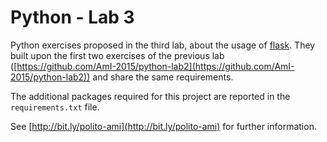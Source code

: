 # Python - Lab 3

Python exercises proposed in the third lab, about the usage of [flask](http://flask.pocoo.org/).
They built upon the first two exercises of the previous lab ([https://github.com/AmI-2015/python-lab2](https://github.com/AmI-2015/python-lab2)) and share the same requirements.

The additional packages required for this project are reported in the `requirements.txt` file.

See [http://bit.ly/polito-ami](http://bit.ly/polito-ami) for further information.
